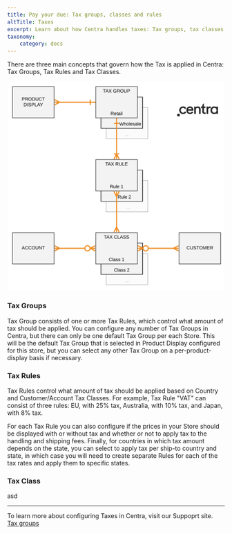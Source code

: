 ```yaml
---
title: Pay your due: Tax groups, classes and rules
altTitle: Taxes
excerpt: Learn about how Centra handles taxes: Tax groups, tax classes, tax rules.
taxonomy:
    category: docs
---
```


There are three main concepts that govern how the Tax is applied in Centra: Tax Groups, Tax Rules and Tax Classes.

![TaxLogic](tax-logic.png?lightbox=3333x4000&resize=1200)

### Tax Groups

Tax Group consists of one or more Tax Rules, which control what amount of tax should be applied. You can configure any number of Tax Groups in Centra, but there can only be one default Tax Group per each Store. This will be the default Tax Group that is selected in Product Display configured for this store, but you can select any other Tax Group on a per-product-display basis if necessary.

### Tax Rules

Tax Rules control what amount of tax should be applied based on Country and Customer/Account Tax Classes. For example, Tax Rule "VAT" can consist of three rules: EU, with 25% tax, Australia, with 10% tax, and Japan, with 8% tax.

For each Tax Rule you can also configure if the prices in your Store should be displayed with or without tax and whether or not to apply tax to the handling and shipping fees. Finally, for countries in which tax amount depends on the state, you can select to apply tax per ship-to country and state, in which case you will need to create separate Rules for each of the tax rates and apply them to specific states.

### Tax Class

asd



***



To learn more about configuring Taxes in Centra, visit our Suppoprt site.  
[Tax groups](https://support.centra.com/centra-sections/settings/tax-groups)
